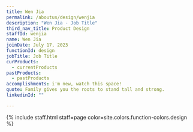 ```yaml
---
title: Wen Jia
permalink: /aboutus/design/wenjia
description: "Wen Jia - Job Title"
third_nav_title: Product Design
staffId: wenjia
name: Wen Jia
joinDate: July 17, 2023
functionId: design
jobTitle: Job Title
curProducts:
  - currentProducts
pastProducts:
  - pastProducts
accomplishments: i'm new, watch this space!
quote: Family gives you the roots to stand tall and strong.
linkedinId: ""

---
```


{% include staff.html staff=page color=site.colors.function-colors.design %}
